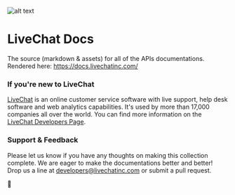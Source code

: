 ![alt text](https://cloud.githubusercontent.com/assets/5114422/21455312/8a8fd350-c91f-11e6-92eb-6bca7d12f5b1.png "LiveChat Docs")

# LiveChat Docs
The source (markdown & assets) for all of the APIs documentations. Rendered here: https://docs.livechatinc.com/

### If you're new to LiveChat
[LiveChat](https://www.livechatinc.com/) is an online customer service software with live support, help desk software and web analytics capabilities. It's used by more than 17,000 companies all over the world. You can find more information on the [LiveChat Developers Page](https://developers.livechatinc.com/).

### Support & Feedback
Please let us know if you have any thoughts on making this collection complete. We are eager to make the documentations better and better! Drop us a line at developers@livechatinc.com or submit a pull request.

:rocket:
